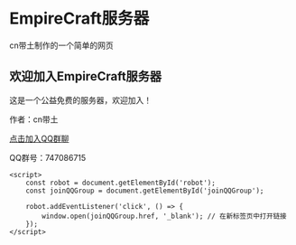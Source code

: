 <!DOCTYPE html>
<html lang="zh-CN">
<head>
    <meta charset="UTF-8">
    <meta name="viewport" content="width=device-width, initial-scale=1.0">
    <title>EmpireCraft服务器</title>
    </style>
</head>
<body>
    <div class="container">
        <h1>EmpireCraft服务器</h1>
        <p>cn带土制作的一个简单的网页</p>
        <h2>欢迎加入EmpireCraft服务器</h2>
        <p>这是一个公益免费的服务器，欢迎加入！</p>
        <p>作者：cn带土</p>
        <a href="http://qm.qq.com/cgi-bin/qm/qr?_wv=1027&k=luXVF0M8gV4KUUMOf43U-SbXotM4Wuzr&authKey=%2Fqu0W5eiLQG%2FpPFGoLtWCwfnmDywEQFd7t9Cfx%2Bp4FLojKr6oRUUO8A%2F%2FUgtvkl%2F&noverify=0&group_code=747086715" class="button" id="joinQQGroup">点击加入QQ群聊</a>
        <div class="contact">
            <p>QQ群号：747086715</p>
        </div>
        <div class="robot" id="robot"></div>
    </div>

    <script>
        const robot = document.getElementById('robot');
        const joinQQGroup = document.getElementById('joinQQGroup');

        robot.addEventListener('click', () => {
            window.open(joinQQGroup.href, '_blank'); // 在新标签页中打开链接
        });
    </script>
</body>
</html>
